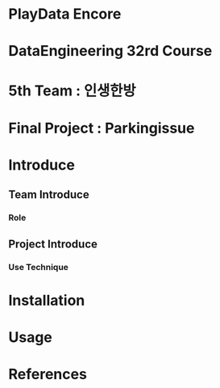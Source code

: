 # PlayData Encore
# DataEngineering 32rd Course
# 5th Team : 인생한방
# Final Project : Parkingissue

# Introduce
## Team Introduce
### Role
## Project Introduce
### Use Technique

# Installation

# Usage

# References

